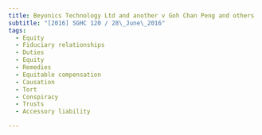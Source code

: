 ```yaml
---
title: Beyonics Technology Ltd and another v Goh Chan Peng and others 
subtitle: "[2016] SGHC 120 / 28\_June\_2016"
tags:
  - Equity
  - Fiduciary relationships
  - Duties
  - Equity
  - Remedies
  - Equitable compensation
  - Causation
  - Tort
  - Conspiracy
  - Trusts
  - Accessory liability

---
```


